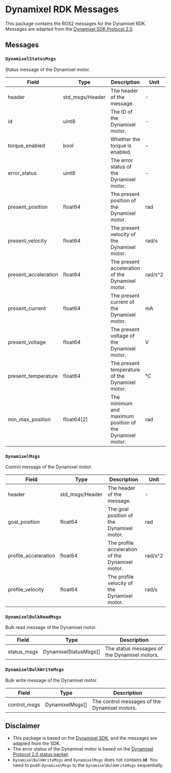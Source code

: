 # Dynamixel RDK Messages
This package contains the ROS2 messages for the Dynamixel RDK. Messages are adapted from the [Dynamixel SDK Protocol 2.0](https://emanual.robotis.com/docs/en/dxl/protocol2/).

## Messages
### `DynamixelStatusMsgs`
Status message of the Dynamixel motor.

| Field | Type | Description | Unit |
|-------|------|-------------|------|
| header | std_msgs/Header | The header of the message. | - |
| id | uint8 | The ID of the Dynamixel motor. | - |
| torque_enabled | bool | Whether the torque is enabled. | - |
| error_status | uint8 | The error status of the Dynamixel motor. | - |
| present_position | float64 | The present position of the Dynamixel motor. | rad |
| present_velocity | float64 | The present velocity of the Dynamixel motor. | rad/s |
| present_acceleration | float64 | The present acceleration of the Dynamixel motor. | rad/s^2 |
| present_current | float64 | The present current of the Dynamixel motor. | mA |
| present_voltage | float64 | The present voltage of the Dynamixel motor. | V |
| present_temperature | float64 | The present temperature of the Dynamixel motor. | °C |
| min_max_position | float64[2] | The minimum and maximum position of the Dynamixel motor. | rad |

### `DynamixelMsgs`
Control message of the Dynamixel motor.

| Field | Type | Description | Unit |
|-------|------|-------------|------|
| header | std_msgs/Header | The header of the message. | - |
| goal_position | float64 | The goal position of the Dynamixel motor. | rad |
| profile_acceleration | float64 | The profile acceleration of the Dynamixel motor. | rad/s^2 |
| profile_velocity | float64 | The profile velocity of the Dynamixel motor. | rad/s |

### `DynamixelBulkReadMsgs`
Bulk read message of the Dynamixel motor.

| Field | Type | Description |
|-------|------|-------------|
| status_msgs | DynamixelStatusMsgs[] | The status messages of the Dynamixel motors. |

### `DynamixelBulkWriteMsgs`
Bulk write message of the Dynamixel motor.

| Field | Type | Description |
|-------|------|-------------|
| control_msgs | DynamixelMsgs[] | The control messages of the Dynamixel motors. |

## Disclaimer
- This package is based on the [Dynamixel SDK](https://github.com/ROBOTIS-GIT/DynamixelSDK), and the messages are adapted from the SDK.
- The error status of the Dynamixel motor is based on the [Dynamixel Protocol 2.0 status packet](https://emanual.robotis.com/docs/en/dxl/protocol2/#status-packet).
- `DynamixelBulkWriteMsgs` and `DynamixelMsgs` does not contains **id**. You need to push `DynamixelMsgs` to the `DynamixelBulkWriteMsgs` sequentially.

